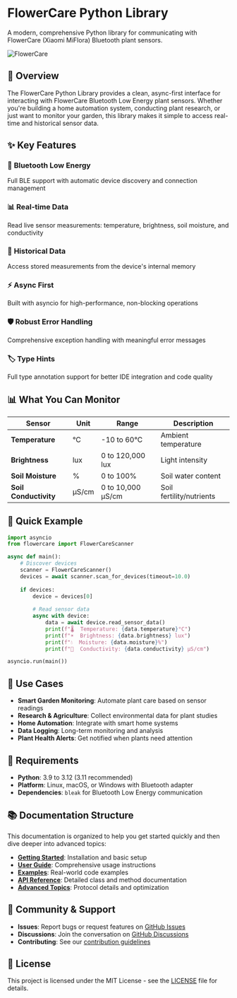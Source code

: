 # FlowerCare Python Library

A modern, comprehensive Python library for communicating with FlowerCare (Xiaomi MiFlora) Bluetooth plant sensors.

![FlowerCare](https://via.placeholder.com/600x200/4CAF50/FFFFFF?text=FlowerCare+Python+Library)

## 🌱 Overview

The FlowerCare Python Library provides a clean, async-first interface for interacting with FlowerCare Bluetooth Low Energy plant sensors. Whether you're building a home automation system, conducting plant research, or just want to monitor your garden, this library makes it simple to access real-time and historical sensor data.

## ✨ Key Features

### 📡 **Bluetooth Low Energy**
Full BLE support with automatic device discovery and connection management

### 📊 **Real-time Data** 
Read live sensor measurements: temperature, brightness, soil moisture, and conductivity

### 📜 **Historical Data**
Access stored measurements from the device's internal memory

### ⚡ **Async First**
Built with asyncio for high-performance, non-blocking operations

### 🛡️ **Robust Error Handling**
Comprehensive exception handling with meaningful error messages

### 🏷️ **Type Hints**
Full type annotation support for better IDE integration and code quality

## 📊 What You Can Monitor

| Sensor | Unit | Range | Description |
|--------|------|-------|-------------|
| **Temperature** | °C | -10 to 60°C | Ambient temperature |
| **Brightness** | lux | 0 to 120,000 lux | Light intensity |
| **Soil Moisture** | % | 0 to 100% | Soil water content |
| **Soil Conductivity** | µS/cm | 0 to 10,000 µS/cm | Soil fertility/nutrients |

## 🚀 Quick Example

```python
import asyncio
from flowercare import FlowerCareScanner

async def main():
    # Discover devices
    scanner = FlowerCareScanner()
    devices = await scanner.scan_for_devices(timeout=10.0)
    
    if devices:
        device = devices[0]
        
        # Read sensor data
        async with device:
            data = await device.read_sensor_data()
            print(f"🌡️  Temperature: {data.temperature}°C")
            print(f"☀️  Brightness: {data.brightness} lux")
            print(f"💧  Moisture: {data.moisture}%")
            print(f"🌿  Conductivity: {data.conductivity} µS/cm")

asyncio.run(main())
```

## 🎯 Use Cases

- **Smart Garden Monitoring**: Automate plant care based on sensor readings
- **Research & Agriculture**: Collect environmental data for plant studies
- **Home Automation**: Integrate with smart home systems
- **Data Logging**: Long-term monitoring and analysis
- **Plant Health Alerts**: Get notified when plants need attention

## 🔧 Requirements

- **Python**: 3.9 to 3.12 (3.11 recommended)
- **Platform**: Linux, macOS, or Windows with Bluetooth adapter
- **Dependencies**: `bleak` for Bluetooth Low Energy communication

## 📚 Documentation Structure

This documentation is organized to help you get started quickly and then dive deeper into advanced topics:

- **[Getting Started](getting-started/installation.md)**: Installation and basic setup
- **[User Guide](user-guide/device-discovery.md)**: Comprehensive usage instructions
- **[Examples](examples/basic-usage.md)**: Real-world code examples
- **[API Reference](api/device.md)**: Detailed class and method documentation
- **[Advanced Topics](advanced/protocol.md)**: Protocol details and optimization

## 🤝 Community & Support

- **Issues**: Report bugs or request features on [GitHub Issues](https://github.com/eljhr9/pyflowercare/issues)
- **Discussions**: Join the conversation on [GitHub Discussions](https://github.com/eljhr9/pyflowercare/discussions)
- **Contributing**: See our [contribution guidelines](https://github.com/eljhr9/pyflowercare/blob/main/CONTRIBUTING.md)

## 📄 License

This project is licensed under the MIT License - see the [LICENSE](https://github.com/eljhr9/pyflowercare/blob/main/LICENSE) file for details.
